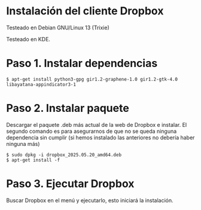 # Instalación del cliente Dropbox

Testeado en Debian GNU/Linux 13 (Trixie)

Testeado en KDE.

# Paso 1. Instalar dependencias

```
$ apt-get install python3-gpg gir1.2-graphene-1.0 gir1.2-gtk-4.0 libayatana-appindicator3-1
```

# Paso 2. Instalar paquete

Descargar el paquete .deb más actual de la web de Dropbox e instalar. El segundo comando es para asegurarnos de que no se queda ninguna dependencia sin cumplir (si hemos instalado las anteriores no debería haber ninguna más)

```
$ sudo dpkg -i dropbox_2025.05.20_amd64.deb
$ apt-get install -f
```

# Paso 3. Ejecutar Dropbox

Buscar Dropbox en el menú y ejecutarlo, esto iniciará la instalación.
